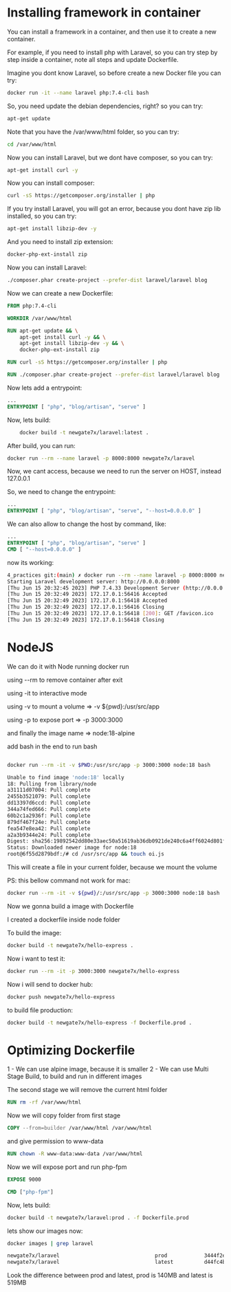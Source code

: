 # Installing framework in container

You can install a framework in a container, and then use it to create a new container.

For example, if you need to install php with Laravel, so you can try step by step inside a container, note all steps and update Dockerfile.

Imagine you dont know Laravel, so before create a new Docker file you can try:

```bash
docker run -it --name laravel php:7.4-cli bash
```

So, you need update the debian dependencies, right? so you can try:

```bash
apt-get update
```

Note that you have the /var/www/html folder, so you can try:

```bash
cd /var/www/html
```

Now you can install Laravel, but we dont have composer, so you can try:

```bash
apt-get install curl -y
```

Now you can install composer:

```bash
curl -sS https://getcomposer.org/installer | php
```

If you try install Laravel, you will got an error, because you dont have zip lib installed, so you can try:

```bash
apt-get install libzip-dev -y
```

And you need to install zip extension:

```bash
docker-php-ext-install zip
```

Now you can install Laravel:

```bash
./composer.phar create-project --prefer-dist laravel/laravel blog
```

Now we can create a new Dockerfile:

```dockerfile
FROM php:7.4-cli

WORKDIR /var/www/html

RUN apt-get update && \
    apt-get install curl -y && \
    apt-get install libzip-dev -y && \
    docker-php-ext-install zip

RUN curl -sS https://getcomposer.org/installer | php

RUN ./composer.phar create-project --prefer-dist laravel/laravel blog

```

Now lets add a entrypoint:

```dockerfile
...
ENTRYPOINT [ "php", "blog/artisan", "serve" ]
```

Now, lets build:

```bash
    docker build -t newgate7x/laravel:latest .
```

After build, you can run:

```bash
docker run --rm --name laravel -p 8000:8000 newgate7x/laravel
```

Now, we cant access, because we need to run the server on HOST, instead 127.0.0.1

So, we need to change the entrypoint:

```dockerfile
...
ENTRYPOINT [ "php", "blog/artisan", "serve", "--host=0.0.0.0" ]
```

We can also allow to change the host by command, like:

```dockerfile
...
ENTRYPOINT [ "php", "blog/artisan", "serve" ]
CMD [ "--host=0.0.0.0" ]
```

now its working:

```bash
4_practices git:(main) ✗ docker run --rm --name laravel -p 8000:8000 newgate7x/laravel
Starting Laravel development server: http://0.0.0.0:8000
[Thu Jun 15 20:32:45 2023] PHP 7.4.33 Development Server (http://0.0.0.0:8000) started
[Thu Jun 15 20:32:49 2023] 172.17.0.1:56416 Accepted
[Thu Jun 15 20:32:49 2023] 172.17.0.1:56418 Accepted
[Thu Jun 15 20:32:49 2023] 172.17.0.1:56416 Closing
[Thu Jun 15 20:32:49 2023] 172.17.0.1:56418 [200]: GET /favicon.ico
[Thu Jun 15 20:32:49 2023] 172.17.0.1:56418 Closing
```

# NodeJS

We can do it with Node running docker run

using --rm to remove container after exit

using -it to interactive mode

using -v to mount a volume => -v ${pwd}:/usr/src/app

using -p to expose port => -p 3000:3000

and finally the image name => node:18-alpine

add bash in the end to run bash


```bash

docker run --rm -it -v $PWD:/usr/src/app -p 3000:3000 node:18 bash

Unable to find image 'node:18' locally
18: Pulling from library/node
a31111d07004: Pull complete 
2455b3521079: Pull complete 
dd13397d6ccd: Pull complete 
344a74fed666: Pull complete 
60b2c1a2936f: Pull complete 
879df467f24e: Pull complete 
fea547e8ea42: Pull complete 
a2a3b9344e24: Pull complete 
Digest: sha256:19892542dd80e33aec50a51619ab36db0921de240c6a4ff6024d801f84881293
Status: Downloaded newer image for node:18
root@6f55d2879bdf:/# cd /usr/src/app && touch oi.js
```

This will create a file in your current folder, because we mount the volume

PS: this bellow command not work for mac:

```bash
docker run --rm -it -v ${pwd}/:/usr/src/app -p 3000:3000 node:18 bash
```

Now we gonna build a image with Dockerfile

I created a dockerfile inside node folder

To build the image:

```bash
docker build -t newgate7x/hello-express .
```

Now i want to test it:

```bash
docker run --rm -it -p 3000:3000 newgate7x/hello-express
```

Now i will send to docker hub:

```bash
docker push newgate7x/hello-express
```

to build file production:

```bash
docker build -t newgate7x/hello-express -f Dockerfile.prod .
```

# Optimizing Dockerfile

1 - We can use alpine image, because it is smaller
2 - We can use Multi Stage Build, to build and run in different images

The second stage we will remove the current html folder

```dockerfile
RUN rm -rf /var/www/html
```

Now we will copy folder from first stage

```dockerfile
COPY --from=builder /var/www/html /var/www/html
```

and give permission to www-data

```dockerfile
RUN chown -R www-data:www-data /var/www/html
```

Now we will expose port and run php-fpm

```dockerfile
EXPOSE 9000

CMD ["php-fpm"]
```


Now, lets build:

```bash
docker build -t newgate7x/laravel:prod . -f Dockerfile.prod
```

lets show our images now:

```bash
docker images | grep laravel

newgate7x/laravel                               prod            3444f2e607aa   51 seconds ago   140MB
newgate7x/laravel                               latest          d44fc4bf7a86   57 seconds ago   519MB
```

Look the difference between prod and latest, prod is 140MB and latest is 519MB